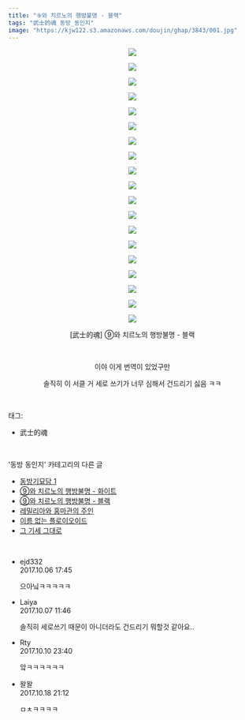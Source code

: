 ```yaml
---
title: "⑨와 치르노의 행방불명 - 블랙"
tags: "武士的魂 동방_동인지"
image: "https://kjw122.s3.amazonaws.com/doujin/ghap/3843/001.jpg"
---
```

<div class="article">
<p style="text-align: center; clear: none; float: none;"><img src="{{ site.imgserver5 }}/ghap/3843/001.jpg"/></p>
<p style="text-align: center; clear: none; float: none;"><img src="{{ site.imgserver5 }}/ghap/3843/002.jpg"/></p>
<p style="text-align: center; clear: none; float: none;"><img src="{{ site.imgserver5 }}/ghap/3843/003.jpg"/></p>
<p style="text-align: center; clear: none; float: none;"><img src="{{ site.imgserver5 }}/ghap/3843/004.jpg"/></p>
<p style="text-align: center; clear: none; float: none;"><img src="{{ site.imgserver5 }}/ghap/3843/005.jpg"/></p>
<p style="text-align: center; clear: none; float: none;"><img src="{{ site.imgserver5 }}/ghap/3843/006.jpg"/></p>
<p style="text-align: center; clear: none; float: none;"><img src="{{ site.imgserver5 }}/ghap/3843/007.jpg"/></p>
<p style="text-align: center; clear: none; float: none;"><img src="{{ site.imgserver5 }}/ghap/3843/008.jpg"/></p>
<p style="text-align: center; clear: none; float: none;"><img src="{{ site.imgserver5 }}/ghap/3843/009.jpg"/></p>
<p style="text-align: center; clear: none; float: none;"><img src="{{ site.imgserver5 }}/ghap/3843/010.jpg"/></p>
<p style="text-align: center; clear: none; float: none;"><img src="{{ site.imgserver5 }}/ghap/3843/011.jpg"/></p>
<p style="text-align: center; clear: none; float: none;"><img src="{{ site.imgserver5 }}/ghap/3843/012.jpg"/></p>
<p style="text-align: center; clear: none; float: none;"><img src="{{ site.imgserver5 }}/ghap/3843/013.jpg"/></p>
<p style="text-align: center; clear: none; float: none;"><img src="{{ site.imgserver5 }}/ghap/3843/014.jpg"/></p>
<p style="text-align: center; clear: none; float: none;"><img src="{{ site.imgserver5 }}/ghap/3843/015.jpg"/></p>
<p style="text-align: center; clear: none; float: none;"><img src="{{ site.imgserver5 }}/ghap/3843/016.jpg"/></p>
<p style="text-align: center; clear: none; float: none;"><img src="{{ site.imgserver5 }}/ghap/3843/017.jpg"/></p>
<p style="text-align: center; clear: none; float: none;"><img src="{{ site.imgserver5 }}/ghap/3843/018.jpg"/></p>
<p style="text-align: center; clear: none; float: none;"><img src="{{ site.imgserver5 }}/ghap/3843/019.jpg"/></p>
<p style="text-align: center; clear: none; float: none;">[武士的魂] ⑨와 치르노의 행방불명 - 블랙</p>
<p style="text-align: center; clear: none; float: none;"><br/></p>
<p style="text-align: center; clear: none; float: none;">이야 이게 번역이 있었구만</p>
<p style="text-align: center; clear: none; float: none;">솔직히 이 서클 거 세로 쓰기가 너무 심해서 건드리기 싫음 ㅋㅋ</p>
</div><br/>
<div class="tagTrail">
<p>태그: </p>
<ul>
<li>武士的魂</li>
</ul>
</div><br/>
<div class="another">
<p>'동방 동인지' 카테고리의 다른 글</p>
<ul>
<li><a href="/ghap_3848">동방기묘담 1</a></li>
<li><a href="/ghap_3844">⑨와 치르노의 행방불명 - 화이트</a></li>
<li><a href="/ghap_3843">⑨와 치르노의 행방불명 - 블랙</a></li>
<li><a href="/ghap_3839">레밀리아와 홍마관의 주인</a></li>
<li><a href="/ghap_3836">이름 없는 플로이오이드</a></li>
<li><a href="/ghap_3833">그 기세 그대로</a></li>
</ul>
</div><br/>
<div class="cb_module cb_fluid">
<div class="cb_wrt cb_profile">
<div class="comment">
<ul>
<li class="cb_thumb_off" id="comment15098356">
<div class="cb_comment_area">
<div class="cb_info_area">
<div class="cb_section">
<span class="cb_nick_name">ejd332</span>
</div>
<div class="cb_section">
<span class="cb_date">2017.10.06 17:45 </span>
</div>
</div>
<div class="cb_dsc_comment">
<p class="cb_dsc">
											으아닠ㅋㅋㅋㅋㅋ
										</p>
</div>
</div></li>
<li class="cb_thumb_off" id="comment15098821">
<div class="cb_comment_area">
<div class="cb_info_area">
<div class="cb_section">
<span class="cb_nick_name">Laiya</span>
</div>
<div class="cb_section">
<span class="cb_date">2017.10.07 11:46 </span>
</div>
</div>
<div class="cb_dsc_comment">
<p class="cb_dsc">
											솔직히 세로쓰기 때문이 아니더라도 건드리기 뭐할것 같아요..
										</p>
</div>
</div></li>
<li class="cb_thumb_off" id="comment15102188">
<div class="cb_comment_area">
<div class="cb_info_area">
<div class="cb_section">
<span class="cb_nick_name">Rty</span>
</div>
<div class="cb_section">
<span class="cb_date">2017.10.10 23:40 </span>
</div>
</div>
<div class="cb_dsc_comment">
<p class="cb_dsc">
											앜ㅋㅋㅋㅋㅋㅋ
										</p>
</div>
</div></li>
<li class="cb_thumb_off" id="comment15108527">
<div class="cb_comment_area">
<div class="cb_info_area">
<div class="cb_section">
<span class="cb_nick_name">왈왈</span>
</div>
<div class="cb_section">
<span class="cb_date">2017.10.18 21:12 </span>
</div>
</div>
<div class="cb_dsc_comment">
<p class="cb_dsc">
											ㅁㅊㅋㅋㅋㅋ
										</p>
</div>
</div></li>
</ul>
</div>
</div><!-- commentList close -->
</div><br/>
